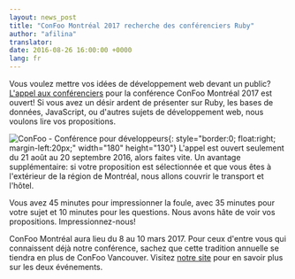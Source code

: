 ```yaml
---
layout: news_post
title: "ConFoo Montréal 2017 recherche des conférenciers Ruby"
author: "afilina"
translator:
date: 2016-08-26 16:00:00 +0000
lang: fr
---
```


Vous voulez mettre vos idées de développement web devant un public? [L'appel aux conférenciers][1] pour la conférence ConFoo Montréal 2017 est ouvert! Si vous avez un désir ardent de présenter sur Ruby, les bases de données, JavaScript, ou d'autres sujets de développement web, nous voulons lire vos propositions.

![ConFoo - Conférence pour développeurs](https://confoo.ca/images/propaganda/yul2017/fr/like.png){: style="border:0; float:right; margin-left:20px;" width="180" height="130"}
L'appel est ouvert seulement du 21 août au 20 septembre 2016, alors faites vite. Un avantage supplémentaire: si votre proposition est sélectionnée et que vous êtes à l'extérieur de la région de Montréal, nous allons couvrir le transport et l'hôtel.

Vous avez 45 minutes pour impressionner la foule, avec 35 minutes pour votre sujet et 10 minutes pour les questions. Nous avons hâte de voir vos propositions. Impressionnez-nous!

ConFoo Montréal aura lieu du 8 au 10 mars 2017. Pour ceux d'entre vous qui connaissent déjà notre conférence, sachez que cette tradition annuelle se tiendra en plus de ConFoo Vancouver. Visitez [notre site][2] pour en savoir plus sur les deux événements.

[1]: https://confoo.ca/fr/yul2017/call-for-papers
[2]: https://confoo.ca/fr
